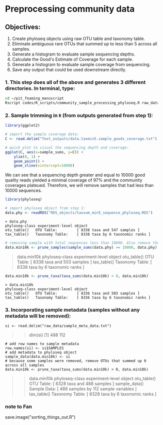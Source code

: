 # Preprocessing community data
 
## Objectives:  
1. Create phyloseq objects using raw OTU table and taxonomy table.   
2. Eliminate ambiguous rare OTUs that summed up to less than 5 across all samples.  
3. Generate a histogram to evaluate sample sequencing depths.   
4. Calculate the Good's Estimate of Coverage for each sample. 
5. Generate a histogram to evaluate sample coverage from sequencing.   
6. Save any output that could be used downstream directly.  

### 1. This step does all of the above and generates 3 different directories. In terminal, type:   
```bash
cd ~/pit_foaming_manuscript  
Rscript codes/R_scripts/community_sample_processing_phyloseq.R raw_data/otu_table.txt raw_data/taxa_table.txt
```

### 2. Sample trimming in `R` (from outputs generated from step 1):  
```R
library(ggplot2)

# import the sample coverage data:
C <- read.delim("Text_outputs/data.taxmin5.sample_goods_coverage.txt")

# quick plot to visual the sequencing depth and coverage:
ggplot(C, aes(x=sample_sums, y=C)) +
	ylim(0, 1) +
	geom_point() +
	geom_vline(xintercept=10000)
```

We can see that a sequencing depth greater and equal to 10000 good quality reads yielded a minimal coverage of 97% and the community coverages plateued. Therefore, we will remove samples that had less than 10000 sequences.    

```R   
library(phyloseq) 

# import phyloseq object from step 1:  
data.phy <- readRDS("RDS_objects/taxsum_min5_sequence_phyloseq.RDS")
```

    > data.phy
    phyloseq-class experiment-level object
    otu_table()   OTU Table:         [ 8338 taxa and 547 samples ]
    tax_table()   Taxonomy Table:    [ 8338 taxa by 6 taxonomic ranks ]

```R 
# removing sample with total sequences less than 10000. Also remove the taxa that are all 0 across samples:   
data.min10k <- prune_samples(sample_sums(data.phy) >= 10000, data.phy)
```  

   > data.min10k
   phyloseq-class experiment-level object
   otu_table()   OTU Table:         [ 8338 taxa and 503 samples ]
   tax_table()   Taxonomy Table:    [ 8338 taxa by 6 taxonomic ranks ]

```R  
data.min10k <- prune_taxa(taxa_sums(data.min10k) > 0, data.min10k)
```
    > data.min10k
    phyloseq-class experiment-level object
    otu_table()   OTU Table:         [ 8336 taxa and 503 samples ]
    tax_table()   Taxonomy Table:    [ 8336 taxa by 6 taxonomic ranks ]


### 3. Incorporating sample metadata (samples without any metadata will be removed):    
```
si <- read.delim("raw_data/sample_meta_data.txt")
```

> > dim(si)
>[1] 488 112

```
# add row names to sample metadata
row.names(si) <- si$SAMPLES
# add metadata to phyloseq object
sample_data(data.min10k) <- si
# because some samples were removed, remove OTUs that summed up 0 across all samples
data.min10k <- prune_taxa(taxa_sums(data.min10k) > 0, data.min10k)
```

> > data.min10k
> phyloseq-class experiment-level object
> otu_table()   OTU Table:         [ 8328 taxa and 488 samples ]
> sample_data() Sample Data:       [ 488 samples by 112 sample variables ]
> tax_table()   Taxonomy Table:    [ 8328 taxa by 6 taxonomic ranks ]


### note to Fan ###
save.image("sorting_things_out.R")
